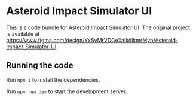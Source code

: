 
  # Asteroid Impact Simulator UI

  This is a code bundle for Asteroid Impact Simulator UI. The original project is available at https://www.figma.com/design/YxSvMrVDGeXaIkdikmrMyb/Asteroid-Impact-Simulator-UI.

  ## Running the code

  Run `npm i` to install the dependencies.

  Run `npm run dev` to start the development server.
  